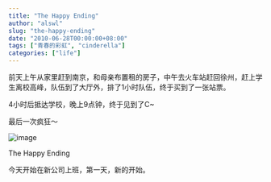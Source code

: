 ```yaml
---
title: "The Happy Ending"
author: "alswl"
slug: "the-happy-ending"
date: "2010-06-28T00:00:00+08:00"
tags: ["青春的彩虹", "cinderella"]
categories: ["life"]
---
```


前天上午从家里赶到南京，和母亲布置租的房子，中午去火车站赶回徐州，赶上学生离校高峰，队伍到了大厅外，排了1小时队伍，终于买到了一张站票。

4小时后抵达学校，晚上9点钟，终于见到了C~

最后一次疯狂～

![image](https://4ocf5n.dijingchao.com/upload_dropbox/201006/cinderella.JPG)

The Happy Ending

今天开始在新公司上班，第一天，新的开始。

